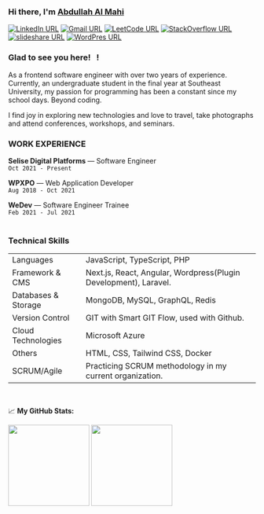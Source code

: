 ### Hi there, I'm <a href="#" target="_blank"> Abdullah Al Mahi</a>

[![LinkedIn URL](https://img.shields.io/badge/social--badge?style=social&label=LinkedIn&logo=linkedin)](https://www.linkedin.com/in/abdullahalmahi)
[![Gmail URL](https://img.shields.io/badge/social--badge?style=social&label=Email&logo=gmail)](mailto:amahi.wp@gmail.com)
[![LeetCode URL](https://img.shields.io/badge/social--badge?style=social&label=LeetCode&logo=leetcode)](https://leetcode.com/mahi_bd)
[![StackOverflow URL](https://img.shields.io/badge/social--badge?style=social&label=StackOverflow&logo=stackoverflow)](https://stackoverflow.com/users/11554445/abdullah-mahi)
[![slideshare URL](https://img.shields.io/badge/social--badge?style=social&label=SlideShare&logo=slideshare)](https://www.slideshare.net/AbdullahMahi1)
[![WordPres URL](https://img.shields.io/badge/social--badge?style=social&label=WordPress&logo=wordpress)](https://amahiwp.wordpress.com)

### Glad to see you here! &nbsp; !

[//]: # ()
[//]: # (I am a graduate of **Computer Science**.)

[//]: # ()
[//]: # (As a software engineer, I have been working with different libraries and frameworks of PHP and JavaScript for the last five years. As per my current job responsibilities, I spend most of my professional working hours with **PHP**. **JavaScript** and **React.js**.)

As a frontend software engineer with over two years of experience. Currently, an undergraduate student in the final year at Southeast University, my passion for programming has been a constant since my school days. Beyond coding.

I find joy in exploring new technologies and love to travel, take photographs and attend conferences, workshops, and seminars.

### WORK EXPERIENCE

**Selise Digital Platforms** — Software Engineer <br>
`Oct 2021 - Present`
<br>

**WPXPO** — Web Application Developer <br>
`Aug 2018 - Oct 2021`
<br>

**WeDev** — Software Engineer Trainee <br>
`Feb 2021 - Jul 2021`
<br><br>

### Technical Skills
<table>
    <tr>
        <td>Languages</td>
        <td>JavaScript, TypeScript, PHP</td>
    </tr>
    <tr>
        <td>Framework & CMS</td>
        <td>Next.js, React, Angular, Wordpress(Plugin Development), Laravel.</td>
    </tr>
    <tr>
        <td>Databases & Storage</td>
        <td>MongoDB, MySQL, GraphQL, Redis</td>
    </tr>
    <tr>
        <td>Version Control</td>
        <td>GIT with Smart GIT Flow, used with Github.</td>
    </tr>
    <tr>
        <td>Cloud Technologies</td>
        <td>Microsoft Azure</td>
    </tr>
    <tr>
        <td>Others</td>
        <td>HTML, CSS, Tailwind CSS, Docker</td>
    </tr>
    <tr>
        <td>SCRUM/Agile</td>
        <td>Practicing SCRUM methodology in my current organization.</td>
    </tr>

</table>
<br>

📈 **My GitHub Stats:**
<p>
<img height="165em" src="https://github-readme-streak-stats.herokuapp.com/?user=aamahi&theme=swift&hide_border=true" />
<img height="165em" src="https://github-readme-stats.vercel.app/api?username=aamahi&show_icons=true&hide_border=true&count_private=true&include_all_commits=true&theme=swift" />
</p>
